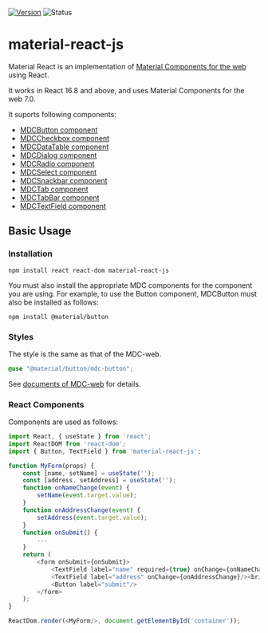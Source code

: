 [![Version](https://img.shields.io/npm/v/material-react-js.svg)](https://www.npmjs.com/package/material-react-js)
![Status](https://github.com/restus-inc/material-react-js/workflows/CI/badge.svg)

# material-react-js

Material React is an implementation of [Material Components for the web](https://github.com/material-components/material-components-web) using React.

It works in React 16.8 and above, and uses Material Components for the web 7.0.

It suports following components:

* [MDCButton component](https://github.com/material-components/material-components-web/tree/master/packages/mdc-button#readme)
* [MDCCheckbox component](https://github.com/material-components/material-components-web/tree/master/packages/mdc-checkbox#readme)
* [MDCDataTable component](https://github.com/material-components/material-components-web/tree/master/packages/mdc-data-table#readme)
* [MDCDialog component](https://github.com/material-components/material-components-web/tree/master/packages/mdc-dialog#readme)
* [MDCRadio component](https://github.com/material-components/material-components-web/tree/master/packages/mdc-radio#readme)
* [MDCSelect component](https://github.com/material-components/material-components-web/tree/master/packages/mdc-select#readme)
* [MDCSnackbar component](https://github.com/material-components/material-components-web/tree/master/packages/mdc-snackbar#readme)
* [MDCTab component](https://github.com/material-components/material-components-web/tree/master/packages/mdc-tab#readme)
* [MDCTabBar component](https://github.com/material-components/material-components-web/tree/master/packages/mdc-tab-bar#readme)
* [MDCTextField component](https://github.com/material-components/material-components-web/tree/master/packages/mdc-textfield#readme)

## Basic Usage

### Installation

```
npm install react react-dom material-react-js
```

You must also install the appropriate MDC components for the component you are using.
For example, to use the Button component, MDCButton must also be installed as follows:

```
npm install @material/button
```

### Styles

The style is the same as that of the MDC-web.

```scss
@use "@material/button/mdc-button";
```

See [documents of MDC-web](https://github.com/material-components/material-components-web#readme) for details.

### React Components

Components are used as follows:

```js
import React, { useState } from 'react';
import ReactDOM from 'react-dom';
import { Button, TextField } from 'material-react-js';

function MyForm(props) {
    const [name, setName] = useState('');
    const [address, setAddress] = useState('');
    function onNameChange(event) {
        setName(event.target.value);
    }
    function onAddressChange(event) {
        setAddress(event.target.value);
    }
    function onSubmit() {
        ...
    }
    return (
        <form onSubmit={onSubmit}>
            <TextField label="name" required={true} onChange={onNameChange}/><br/>
            <TextField label="address" onChange={onAddressChange}/><br/>
            <Button label="submit"/>
        </form>
    );
}

ReactDom.render(<MyForm/>, document.getElementById('container'));
```

